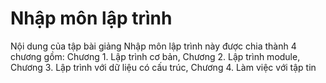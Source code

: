 # Nhập môn lập trình
Nội dung của tập bài giảng Nhập môn lập trình này được chia thành 4 chương gồm: Chương 1. Lập trình cơ bản, Chương 2. Lập trình module, Chương 3. Lập trình với dữ liệu có cấu trúc, Chương 4. Làm việc với tập tin
